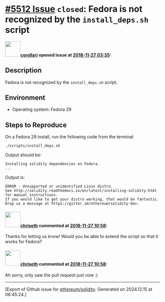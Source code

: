 # [\#5512 Issue](https://github.com/ethereum/solidity/issues/5512) `closed`: Fedora is not recognized by the `install_deps.sh` script

#### <img src="https://avatars.githubusercontent.com/u/32309574?u=6aecdb6bf589ad173324301ecddfa2182b85a156&v=4" width="50">[corollari](https://github.com/corollari) opened issue at [2018-11-27 03:35](https://github.com/ethereum/solidity/issues/5512):

## Description

Fedora is not recognized by the `install_deps.sh` script.

## Environment

- Operating system: Fedora 29

## Steps to Reproduce

On a Fedora 29 install, run the following code from the terminal:
```
./scripts/install_deps.sh
```

Output should be:
```
Installing solidity dependencies on Fedora.
...
```

Output is:
```
ERROR - Unsupported or unidentified Linux distro.
See http://solidity.readthedocs.io/en/latest/installing-solidity.html for manual instructions.
If you would like to get your distro working, that would be fantastic.
Drop us a message at https://gitter.im/ethereum/solidity-dev.
```

#### <img src="https://avatars.githubusercontent.com/u/9073706?v=4" width="50">[chriseth](https://github.com/chriseth) commented at [2018-11-27 10:58](https://github.com/ethereum/solidity/issues/5512#issuecomment-442016659):

Thanks for letting us know! Would you be able to extend the script so that it works for Fedora?

#### <img src="https://avatars.githubusercontent.com/u/9073706?v=4" width="50">[chriseth](https://github.com/chriseth) commented at [2018-11-27 10:58](https://github.com/ethereum/solidity/issues/5512#issuecomment-442016783):

Ah sorry, only saw the pull request just now :)


-------------------------------------------------------------------------------



[Export of Github issue for [ethereum/solidity](https://github.com/ethereum/solidity). Generated on 2024.12.15 at 06:45:24.]
